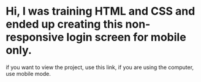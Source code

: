 # Hi, I was training HTML and CSS and ended up creating this non-responsive login screen for mobile only.

if you want to view the project, use this link, if you are using the computer, use mobile mode.

